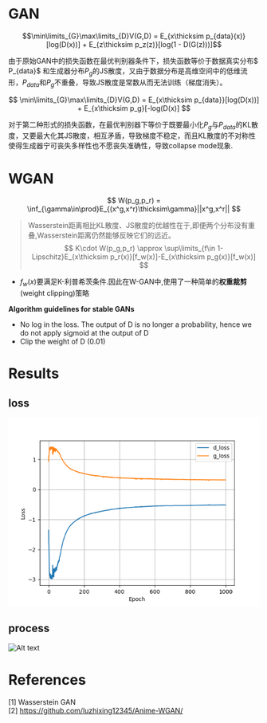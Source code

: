 # GAN
$$\min\limits_{G}\max\limits_{D}V(G,D) = E_{x\thicksim p_{data}(x)}[log(D(x))] + E_{z\thicksim p_z(z)}[log(1 - D(G(z)))]$$

由于原始GAN中的损失函数在最优判别器条件下，损失函数等价于数据真实分布$ P_{data}$ 和生成器分布$P_{g}$的JS散度，又由于数据分布是高维空间中的低维流形，$P_{data}$和$P_{g}$不重叠，导致JS散度是常数从而无法训练（梯度消失）。

$$
\min\limits_{G}\max\limits_{D}V(G,D) = E_{x\thicksim p_{data}}[log(D(x))] + E_{x\thicksim p_g}[-log(D(x)]
$$

对于第二种形式的损失函数，在最优判别器下等价于既要最小化$P_{g}$与$P_{data}$的KL散度，又要最大化其JS散度，相互矛盾，导致梯度不稳定，而且KL散度的不对称性使得生成器宁可丧失多样性也不愿丧失准确性，导致collapse mode现象.

# WGAN
$$
W(p_g,p_r) = \inf_{\gamma\in\prod}E_{(x^g,x^r)\thicksim\gamma}||x^g,x^r||
$$
>Wasserstein距离相比KL散度、JS散度的优越性在于,即便两个分布没有重叠,Wasserstein距离仍然能够反映它们的远近。
$$
K\cdot W(p_g,p_r) \approx \sup\limits_{f\in 1-Lipschitz}E_{x\thicksim p_r(x)}[f_w(x)]-E_{x\thicksim p_g(x)}[f_w(x)]
$$

- $f_w(x)$要满足K-利普希茨条件.因此在W-GAN中,使用了一种简单的**权重裁剪**(weight clipping)策略

**Algorithm guidelines for stable GANs**  

* No log in the loss. The output of D is no longer a probability, hence we do not apply sigmoid at the output of D
* Clip the weight of D (0.01)

# Results
## loss
![Alt text](./results/Train_hist.png)
## process
![Alt text](./results/results.gif)
# References
[1] Wasserstein GAN <br>
[2] https://github.com/luzhixing12345/Anime-WGAN/

